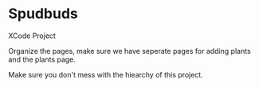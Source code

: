 # Spudbuds
XCode Project

Organize the pages, make sure we have seperate pages for adding plants and the plants page.

Make sure you don't mess with the hiearchy of this project.

